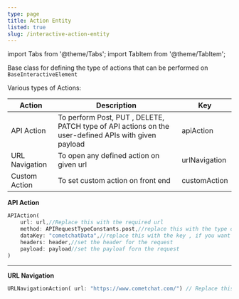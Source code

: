 ```yaml
---
type: page
title: Action Entity
listed: true
slug: /interactive-action-entity
---
```


import Tabs from '@theme/Tabs';
import TabItem from '@theme/TabItem';

Base class for defining the type of actions that can be performed on `BaseInteractiveElement`

Various types of Actions:

| Action | Description | Key                                  | 
| ---- | ---- |--------------------------------------| 
| API Action | To perform Post, PUT , DELETE, PATCH type of API actions on the user-defined APIs with given payload | apiAction                            | 
| URL Navigation | To open any defined action on given url | urlNavigation             | 
| Custom Action | To set custom action on front end | customAction | 

**API Action**

<Tabs>

<TabItem value="Dart" label="Dart">

```dart
APIAction(
    url: url,//Replace this with the required url
    method: APIRequestTypeConstants.post,//replace this with the type of method
    dataKey: "cometchatData",//replace this with the key , if you want to replace the key oin which all the data for form will be sent
    headers: header,//set the header for the request
    payload: payload//set the payloaf forn the request
)
```

</TabItem>

</Tabs>

---

**URL Navigation**

<Tabs>

<TabItem value="Dart" label="Dart">

```dart
URLNavigationAction( url: "https://www.cometchat.com/") // Replace this with the required url
```

</TabItem>

</Tabs>


